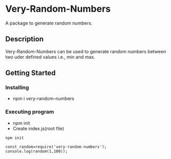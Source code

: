 # Very-Random-Numbers

A package to generate random numbers.

## Description

Very-Random-Numbers can be used to generate random numbers between two uder defined values i.e., min and max. 

## Getting Started

### Installing

* npm i very-random-numbers


### Executing program

* npm init
* Create index.js(root file)
```
npm init
```
```
const random=require('very-random-numbers');
console.log(random(1,100));
```
